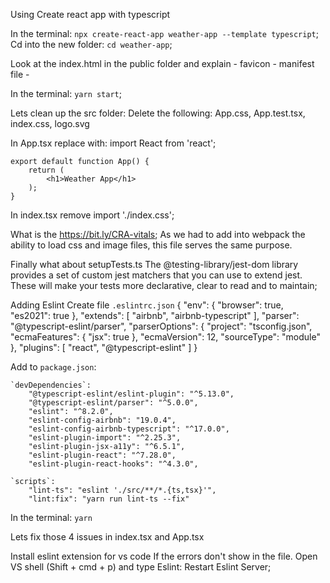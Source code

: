 Using Create react app with typescript

In the terminal: `npx create-react-app weather-app --template typescript`;
Cd into the new folder: `cd weather-app`;

Look at the index.html in the public folder and explain
    - favicon
    - manifest file
    - <div id="root"></div>

In the terminal: `yarn start`;

Lets clean up the src folder:
    Delete the following: App.css, App.test.tsx, index.css, logo.svg

In App.tsx replace with:
    import React from 'react';

    export default function App() {
        return (
            <h1>Weather App</h1>
        );
    }

In index.tsx remove import './index.css';

What is the https://bit.ly/CRA-vitals;
As we had to add into webpack the ability to load css and image files, this file serves the same purpose. 

Finally what about setupTests.ts
The @testing-library/jest-dom library provides a set of custom jest matchers that you can use to extend jest. These will make your tests more declarative, clear to read and to maintain;

Adding Eslint
Create file `.eslintrc.json`
    {
        "env": {
            "browser": true,
            "es2021": true
        },
        "extends": [
            "airbnb",
            "airbnb-typescript"
        ],
        "parser": "@typescript-eslint/parser",
        "parserOptions": {
            "project": "tsconfig.json",
            "ecmaFeatures": {
                "jsx": true
            },
            "ecmaVersion": 12,
            "sourceType": "module"
        },
        "plugins": [
            "react",
            "@typescript-eslint"
        ]
    }

Add to `package.json`:

    `devDependencies`:
        "@typescript-eslint/eslint-plugin": "^5.13.0",
        "@typescript-eslint/parser": "^5.0.0",
        "eslint": "^8.2.0",
        "eslint-config-airbnb": "19.0.4",
        "eslint-config-airbnb-typescript": "^17.0.0",
        "eslint-plugin-import": "^2.25.3",
        "eslint-plugin-jsx-a11y": "^6.5.1",
        "eslint-plugin-react": "^7.28.0",
        "eslint-plugin-react-hooks": "^4.3.0",

    `scripts`:
        "lint-ts": "eslint './src/**/*.{ts,tsx}'",
        "lint:fix": "yarn run lint-ts --fix"

In the terminal: `yarn`

Lets fix those 4 issues in index.tsx and App.tsx

Install eslint extension for vs code 
If the errors don't show in the file. Open VS shell (Shift + cmd + p) and type Eslint: Restart Eslint Server;
